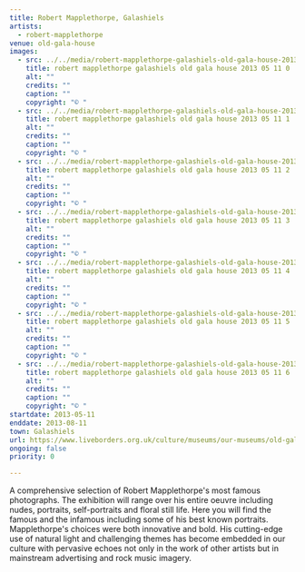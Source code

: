 ```yaml
---
title: Robert Mapplethorpe, Galashiels
artists:
  - robert-mapplethorpe
venue: old-gala-house
images:
  - src: ../../media/robert-mapplethorpe-galashiels-old-gala-house-2013-05-11-0.webp
    title: robert mapplethorpe galashiels old gala house 2013 05 11 0
    alt: ""
    credits: ""
    caption: ""
    copyright: "© "
  - src: ../../media/robert-mapplethorpe-galashiels-old-gala-house-2013-05-11-1.webp
    title: robert mapplethorpe galashiels old gala house 2013 05 11 1
    alt: ""
    credits: ""
    caption: ""
    copyright: "© "
  - src: ../../media/robert-mapplethorpe-galashiels-old-gala-house-2013-05-11-2.webp
    title: robert mapplethorpe galashiels old gala house 2013 05 11 2
    alt: ""
    credits: ""
    caption: ""
    copyright: "© "
  - src: ../../media/robert-mapplethorpe-galashiels-old-gala-house-2013-05-11-3.webp
    title: robert mapplethorpe galashiels old gala house 2013 05 11 3
    alt: ""
    credits: ""
    caption: ""
    copyright: "© "
  - src: ../../media/robert-mapplethorpe-galashiels-old-gala-house-2013-05-11-4.webp
    title: robert mapplethorpe galashiels old gala house 2013 05 11 4
    alt: ""
    credits: ""
    caption: ""
    copyright: "© "
  - src: ../../media/robert-mapplethorpe-galashiels-old-gala-house-2013-05-11-5.webp
    title: robert mapplethorpe galashiels old gala house 2013 05 11 5
    alt: ""
    credits: ""
    caption: ""
    copyright: "© "
  - src: ../../media/robert-mapplethorpe-galashiels-old-gala-house-2013-05-11-6.webp
    title: robert mapplethorpe galashiels old gala house 2013 05 11 6
    alt: ""
    credits: ""
    caption: ""
    copyright: "© "
startdate: 2013-05-11
enddate: 2013-08-11
town: Galashiels
url: https://www.liveborders.org.uk/culture/museums/our-museums/old-gala-house/
ongoing: false
priority: 0

---
```


A comprehensive selection of Robert Mapplethorpe's most famous photographs. The exhibition will range over his entire oeuvre including nudes, portraits, self-portraits and floral still life. Here you will find the famous and the infamous including some of his best known portraits. Mapplethorpe's choices were both innovative and bold. His cutting-edge use of natural light and challenging themes has become embedded in our culture with pervasive echoes not only in the work of other artists but in mainstream advertising and rock music imagery.
